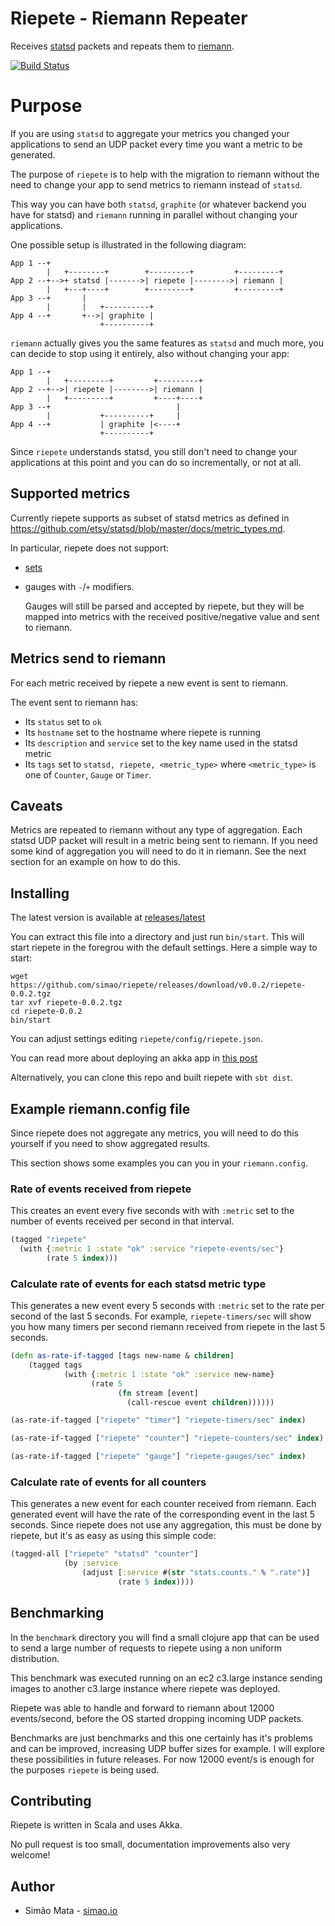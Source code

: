 # Riepete - Riemann Repeater

Receives [statsd](https://github.com/etsy/statsd/) packets and repeats
them to [riemann](http://riemann.io/).

[![Build Status](https://travis-ci.org/simao/riepete.png?branch=master)](https://travis-ci.org/simao/riepete)

# Purpose

If you are using `statsd` to aggregate your metrics you changed your
applications to send an UDP packet every time you want a metric to be
generated.

The purpose of `riepete` is to help with the migration to riemann
without the need to change your app to send metrics to riemann instead of `statsd`.

This way you can have both `statsd`, `graphite` (or whatever backend
you have for statsd) and `riemann` running in parallel without
changing your applications.

One possible setup is illustrated in the following diagram:

```
App 1 --+
        |   +--------+        +---------+         +---------+
App 2 --+-->+ statsd |------->| riepete |-------->| riemann |
        |   +---+----+        +---------+         +---------+
App 3 --+       |
        |       |   +----------+
App 4 --+       +-->| graphite |
                    +----------+
```

`riemann` actually gives you the same features as `statsd` and much
more, you can decide to stop using it entirely, also without changing
your app:

```
App 1 --+
        |   +---------+         +---------+
App 2 --+-->| riepete |-------->| riemann |
        |   +---------+         +----+----+
App 3 --+                            |
        |           +----------+     |
App 4 --+           | graphite |<----+
                    +----------+
```

Since `riepete` understands statsd, you still don't need to change
your applications at this point and you can do so incrementally, or
not at all.

## Supported metrics

Currently riepete supports as subset of statsd metrics as defined in
https://github.com/etsy/statsd/blob/master/docs/metric_types.md.

In particular, riepete does not support:

- [sets](https://github.com/etsy/statsd/blob/master/docs/metric_types.md#sets)

- gauges with `-`/`+` modifiers.

  Gauges will still be parsed and accepted by riepete, but they will
  be mapped into metrics with the received positive/negative value and
  sent to riemann.

## Metrics send to riemann

For each metric received by riepete a new event is sent to riemann.

The event sent to riemann has:

- Its `status` set to `ok`
- Its `hostname` set to the hostname where riepete is running
- Its `description` and `service` set to the key name used in the statsd metric
- Its `tags` set to `statsd, riepete, <metric_type>` where
  `<metric_type>` is one of `Counter`, `Gauge` or `Timer`.

## Caveats

Metrics are repeated to riemann without any type of aggregation. Each
statsd UDP packet will result in a metric being sent to riemann. If
you need some kind of aggregation you will need to do it in
riemann. See the next section for an example on how to do this.

## Installing

The latest version is available at
[releases/latest](https://github.com/simao/riepete/releases/latest)

You can extract this file into a directory and just run
`bin/start`. This will start riepete in the foregrou with the default
settings. Here a simple way to start:

```
wget https://github.com/simao/riepete/releases/download/v0.0.2/riepete-0.0.2.tgz
tar xvf riepete-0.0.2.tgz
cd riepete-0.0.2
bin/start
```

You can adjust settings editing `riepete/config/riepete.json`.

You can read more about deploying an akka app in
[this post](https://simao.io/blog/2014/10/10/deploying-an-akka-app)

Alternatively, you can clone this repo and built riepete with `sbt
dist`.

## Example riemann.config file

Since riepete does not aggregate any metrics, you will need to do this
yourself if you need to show aggregated results.

This section shows some examples you can you in your `riemann.config`.

### Rate of events received from riepete

This creates an event every five seconds with with `:metric` set to
the number of events received per second in that interval.

```clojure
(tagged "riepete"
  (with {:metric 1 :state "ok" :service "riepete-events/sec"}
        (rate 5 index)))
```

### Calculate rate of events for each statsd metric type

This generates a new event every 5 seconds with `:metric` set to the
rate per second of the last 5 seconds. For example,
`riepete-timers/sec` will show you how many timers per second riemann
received from riepete in the last 5 seconds.

```clojure
(defn as-rate-if-tagged [tags new-name & children]
    (tagged tags
            (with {:metric 1 :state "ok" :service new-name}
                  (rate 5
                        (fn stream [event]
                          (call-rescue event children))))))

(as-rate-if-tagged ["riepete" "timer"] "riepete-timers/sec" index)

(as-rate-if-tagged ["riepete" "counter"] "riepete-counters/sec" index)

(as-rate-if-tagged ["riepete" "gauge"] "riepete-gauges/sec" index)
```


### Calculate rate of events for all counters

This generates a new event for each counter received from
riemann. Each generated event will have the rate of the corresponding
event in the last 5 seconds. Since riepete does not use any
aggregation, this must be done by riepete, but it's as easy as using
this simple code:

```clojure
(tagged-all ["riepete" "statsd" "counter"]
            (by :service
                (adjust [:service #(str "stats.counts." % ".rate")]
                        (rate 5 index))))
```

## Benchmarking

In the `benchmark` directory you will find a small clojure app that
can be used to send a large number of requests to riepete using a non
uniform distribution.

This benchmark was executed running on an ec2 c3.large instance
sending images to another c3.large instance where riepete was
deployed.

Riepete was able to handle and forward to riemann about 12000
events/second, before the OS started dropping incoming UDP packets.

Benchmarks are just benchmarks and this one certainly has it's
problems and can be improved, increasing UDP buffer sizes for
example. I will explore these possibilities in future releases. For
now 12000 event/s is enough for the purposes `riepete` is being used.

## Contributing

Riepete is written in Scala and uses Akka.

No pull request is too small, documentation improvements also very
welcome!

## Author

- Simão Mata - [simao.io](https://simao.io)
